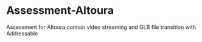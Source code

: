 # Assessment-Altoura
Assessment for Altoura contain video streaming and GLB file transition with Addressable
